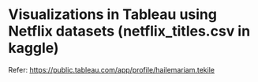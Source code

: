 # Visualizations in Tableau using Netflix datasets (netflix_titles.csv in kaggle)

Refer:  https://public.tableau.com/app/profile/hailemariam.tekile
